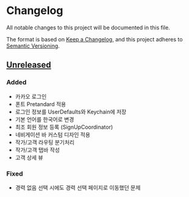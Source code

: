 # Changelog

All notable changes to this project will be documented in this file.

The format is based on [Keep a Changelog](https://keepachangelog.com/en/1.1.0/),
and this project adheres to [Semantic Versioning](https://semver.org/spec/v2.0.0.html).

## [Unreleased]

### Added

- 카카오 로그인
- 폰트 Pretandard 적용
- 로그인 정보를 UserDefaults와 Keychain에 저장
- 기본 언어를 한국어로 변경
- 최조 회원 정보 등록 (SignUpCoordinator)
- 네비게이션 바 커스텀 디자인 적용
- 작가/고객 라우팅 분기처리
- 작가/고객 탭바 작성
- 고객 상세 뷰

### Fixed
- 경력 없음 선택 시에도 경력 선택 페이지로 이동했던 문제

[unreleased]: https://github.com/Picplz/picplz-ios
